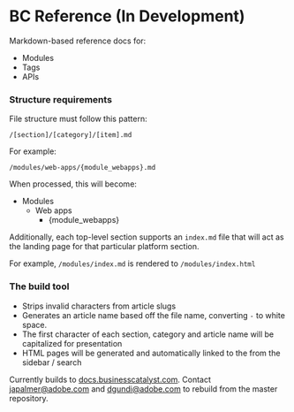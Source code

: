 BC Reference (In Development)
============

Markdown-based reference docs for:

* Modules
* Tags
* APIs

### Structure requirements

File structure must follow this pattern:

`/[section]/[category]/[item].md`

For example: 

`/modules/web-apps/{module_webapps}.md`

When processed, this will become:

* Modules
  * Web apps
     * {module_webapps}

Additionally, each top-level section supports an `index.md` file that will act as the landing page for that particular platform section.

For example, `/modules/index.md` is rendered to `/modules/index.html` 

### The build tool

* Strips invalid characters from article slugs
* Generates an article name based off the file name, converting `-` to white space. 
* The first character of each section, category and article name will be capitalized for presentation
* HTML pages will be generated and automatically linked to the from the sidebar / search

Currently builds to [docs.businesscatalyst.com](http://docs.businesscatalyst.com). Contact japalmer@adobe.com and dgundi@adobe.com to rebuild from the master repository. 
